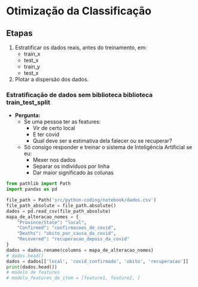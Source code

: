 # Otimização da Classificação

## Etapas
1. Estratificar os dados reais, antes do treinamento, em:
    - train_x
    - test_x
    - train_y
    - test_x
2. Plotar a dispersão dos dados.

### Estratificação de dados sem biblioteca biblioteca train_test_split
- **Pergunta:**
    - Se uma pessoa ter as features:
        - Vir de certo local
        - E ter covid
        - Qual deve ser a estimativa dela falecer ou se recuperar?
    - Só consigo responder e treinar o sistema de Inteligência Artificial se eu:
        - Mexer nos dados
        - Separar os indivíduos por linha
        - Dar maior significado às colunas
```python
from pathlib import Path
import pandas as pd

file_path = Path('src/python-coding/notebook/dados.csv')
file_path_absolute = file_path.absolute()
dados = pd.read_csv(file_path_absolute)
mapa_de_alteracao_nomes = {
    "Province/State": "local",
    "Confirmed": "confirmacoes_de_covid",
    "Deaths": "obito_por_causa_da_covid",
    "Recovered": "recuperacao_depois_da_covid"
}
dados = dados.rename(columns = mapa_de_alteracao_nomes)
# dados.head()
dados = dados[['local', 'covid_confirmado', 'obito', 'recuperacao']]
print(dados.head())
# modelo de features
# modelo_features_de_item = [feature1, feature2, ]

```  

